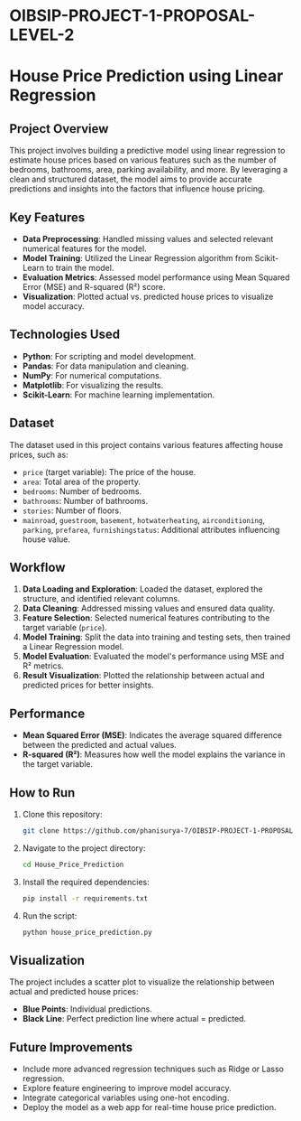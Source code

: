 # OIBSIP-PROJECT-1-PROPOSAL-LEVEL-2

# House Price Prediction using Linear Regression

## **Project Overview**
This project involves building a predictive model using linear regression to estimate house prices based on various features such as the number of bedrooms, bathrooms, area, parking availability, and more. By leveraging a clean and structured dataset, the model aims to provide accurate predictions and insights into the factors that influence house pricing.

## **Key Features**
- **Data Preprocessing**: Handled missing values and selected relevant numerical features for the model.
- **Model Training**: Utilized the Linear Regression algorithm from Scikit-Learn to train the model.
- **Evaluation Metrics**: Assessed model performance using Mean Squared Error (MSE) and R-squared (R²) score.
- **Visualization**: Plotted actual vs. predicted house prices to visualize model accuracy.

## **Technologies Used**
- **Python**: For scripting and model development.
- **Pandas**: For data manipulation and cleaning.
- **NumPy**: For numerical computations.
- **Matplotlib**: For visualizing the results.
- **Scikit-Learn**: For machine learning implementation.

## **Dataset**
The dataset used in this project contains various features affecting house prices, such as:
- `price` (target variable): The price of the house.
- `area`: Total area of the property.
- `bedrooms`: Number of bedrooms.
- `bathrooms`: Number of bathrooms.
- `stories`: Number of floors.
- `mainroad`, `guestroom`, `basement`, `hotwaterheating`, `airconditioning`, `parking`, `prefarea`, `furnishingstatus`: Additional attributes influencing house value.

## **Workflow**
1. **Data Loading and Exploration**: Loaded the dataset, explored the structure, and identified relevant columns.
2. **Data Cleaning**: Addressed missing values and ensured data quality.
3. **Feature Selection**: Selected numerical features contributing to the target variable (`price`).
4. **Model Training**: Split the data into training and testing sets, then trained a Linear Regression model.
5. **Model Evaluation**: Evaluated the model's performance using MSE and R² metrics.
6. **Result Visualization**: Plotted the relationship between actual and predicted prices for better insights.

## **Performance**
- **Mean Squared Error (MSE)**: Indicates the average squared difference between the predicted and actual values.
- **R-squared (R²)**: Measures how well the model explains the variance in the target variable.

## **How to Run**
1. Clone this repository:
   ```bash
   git clone https://github.com/phanisurya-7/OIBSIP-PROJECT-1-PROPOSAL-LEVEL-2.git
   ```
2. Navigate to the project directory:
   ```bash
   cd House_Price_Prediction
   ```
3. Install the required dependencies:
   ```bash
   pip install -r requirements.txt
   ```
4. Run the script:
   ```bash
   python house_price_prediction.py
   ```

## **Visualization**
The project includes a scatter plot to visualize the relationship between actual and predicted house prices:
- **Blue Points**: Individual predictions.
- **Black Line**: Perfect prediction line where actual = predicted.

## **Future Improvements**
- Include more advanced regression techniques such as Ridge or Lasso regression.
- Explore feature engineering to improve model accuracy.
- Integrate categorical variables using one-hot encoding.
- Deploy the model as a web app for real-time house price prediction.
